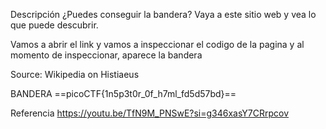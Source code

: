 Descripción
¿Puedes conseguir la bandera?
Vaya a este sitio web y vea lo que puede descubrir.


Vamos a abrir el link y vamos a inspeccionar el codigo de la pagina
y al momento de inspeccionar, aparece la bandera
 <p> Source: Wikipedia on Histiaeus </p>
	<!--picoCTF{1n5p3t0r_0f_h7ml_fd5d57bd}-->
  </body>
BANDERA
==picoCTF{1n5p3t0r_0f_h7ml_fd5d57bd}==

Referencia
https://youtu.be/TfN9M_PNSwE?si=g346xasY7CRrpcov